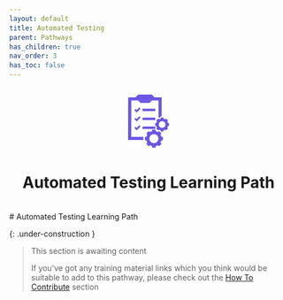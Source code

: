 ```yaml
---
layout: default
title: Automated Testing
parent: Pathways
has_children: true
nav_order: 3
has_toc: false
---
```

<p align="center" style="font-size:200%"><img src="/docs/assets/images/IconPathAutomated.png" alt="Automated testing learning path icon"></p>
<h1 align="center">Automated Testing Learning Path</h1>
<br>
# Automated Testing Learning Path

{: .under-construction }
> This section is awaiting content
> 
> If you've got any training material links which you think would be suitable to add to this pathway, please check out the [How To Contribute](../../how-to-contribute.html) section
